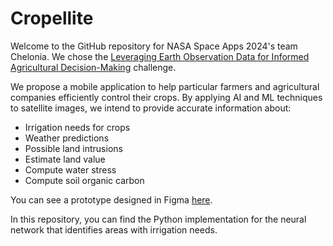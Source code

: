 # Cropellite
Welcome to the GitHub repository for NASA Space Apps 2024's team Chelonia. We chose the [Leveraging Earth Observation Data for Informed Agricultural Decision-Making](https://www.spaceappschallenge.org/nasa-space-apps-2024/challenges/leveraging-earth-observation-data-for-informed-agricultural-decision-making/) challenge.

We propose a mobile application to help particular farmers and agricultural companies efficiently control their crops. By applying AI and ML techniques to satellite images, we intend to provide accurate information about:

- Irrigation needs for crops
- Weather predictions
- Possible land intrusions
- Estimate land value
- Compute water stress
- Compute soil organic carbon

You can see a prototype designed in Figma [here]([https://www.spaceappschallenge.org/nasa-space-apps-2024/challenges/leveraging-earth-observation-data-for-informed-agricultural-decision-making/](https://www.figma.com/proto/sflLwsnzDV5g5COzkNjtoV/Cropellite?node-id=28-2914&amp;node-type=canvas&amp;t=ucdLRQH4HnV2YKK8-1&amp;scaling=scale-down&amp;content-scaling=fixed&amp;page-id=0%3A1&amp;starting-point-node-id=15%3A96)).

In this repository, you can find the Python implementation for the neural network that identifies areas with irrigation needs. 
